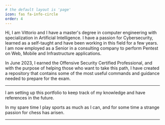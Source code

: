 ```yaml
---
# the default layout is 'page'
icon: fas fa-info-circle
order: 4
---
```


Hi, I am Vittorio and I have a master's degree in computer engineering with specialization in Artificial Intelligence. I have a passion for Cybersecurity, learned as a self-taught and have been working in this field for a few years. I am now employed as a Senior in a consulting company to perform Pentest on Web, Mobile and Infrastructure applications. 

In June 2023, I earned the Offensive Security Certified Professional, and with the purpose of helping those who want to take this path, I have created a repository that contains some of the most useful commands and guidance needed to prepare for the exam.

---

I am setting up this portfolio to keep track of my knowledge and have references in the future.

In my spare time I play sports as much as I can, and for some time a strange passion for chess has arisen.

---
